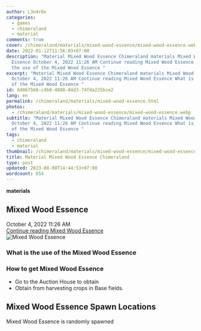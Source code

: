 ```yaml
---
author: L3n4r0x
categories:
  - games
  - chimeraland
  - material
comments: true
cover: /chimeraland/materials/mixed-wood-essence/mixed-wood-essence.webp
date: 2022-01-12T11:56:03+07:00
description: "Material Mixed Wood Essence Chimeraland materials Mixed Wood
  Essence October 4, 2022 11:26 AM Continue reading Mixed Wood Essence What is
  the use of the Mixed Wood Essence "
excerpt: "Material Mixed Wood Essence Chimeraland materials Mixed Wood Essence
  October 4, 2022 11:26 AM Continue reading Mixed Wood Essence What is the use
  of the Mixed Wood Essence "
id: 84067568-c4b0-4888-84d3-74fda225bce2
lang: en
permalink: /chimeraland/materials/mixed-wood-essence.html
photos:
  - /chimeraland/materials/mixed-wood-essence/mixed-wood-essence.webp
subtitle: "Material Mixed Wood Essence Chimeraland materials Mixed Wood Essence
  October 4, 2022 11:26 AM Continue reading Mixed Wood Essence What is the use
  of the Mixed Wood Essence "
tags:
  - chimeraland
  - material
thumbnail: /chimeraland/materials/mixed-wood-essence/mixed-wood-essence.webp
title: Material Mixed Wood Essence Chimeraland
type: post
updated: 2023-08-08T14:44:53+07:00
wordcount: 654
---
```


<link
  rel="stylesheet"
  href="https://rawcdn.githack.com/dimaslanjaka/Web-Manajemen/870a349/css/bootstrap-5-3-0-alpha3-wrapper.css"
/>
<section id="bootstrap-wrapper">
  <div data-bs-theme="dark">
    <div
      class="row g-0 border rounded overflow-hidden flex-md-row mb-4 shadow-sm position-relative bg-dark text-light"
    >
      <div class="col p-4 d-flex flex-column position-static">
        <strong class="d-inline-block mb-2 text-success">materials</strong>
        <h2 class="mb-0">Mixed Wood Essence</h2>
        <div class="mb-1 text-muted">October 4, 2022 11:26 AM</div>
        <a
          href="/chimeraland/materials/mixed-wood-essence.html"
          class="stretched-link d-none text-primary"
          >Continue reading Mixed Wood Essence</a
        >
      </div>
      <div class="col-auto d-none d-md-block d-lg-block">
        <img
          src="https://www.webmanajemen.com/chimeraland/materials/mixed-wood-essence/mixed-wood-essence.webp"
          alt="Mixed Wood Essence"
        />
      </div>
    </div>
    <div class="row">
      <div class="col-lg-6 col-12 mb-2">
        <div class="card">
          <div class="card-body">
            <h3 class="card-title">
              What is the use of the Mixed Wood Essence
            </h3>
            <div class="card-text"><ul></ul></div>
          </div>
        </div>
      </div>
      <div class="col-lg-6 col-12 mb-2">
        <div class="card">
          <div class="card-body">
            <h3 class="card-title">How to get Mixed Wood Essence</h3>
            <div class="card-text">
              <ul>
                <li>Go to the Auction House to obtain</li>
                <li>Obtain from harvesting crops in Base fields.</li>
              </ul>
            </div>
          </div>
        </div>
      </div>
      <div class="col-12 mb-2">
        <h2>Mixed Wood Essence Spawn Locations</h2>
        <p>Mixed Wood Essence is randomly spawned</p>
      </div>
    </div>
  </div>
</section>